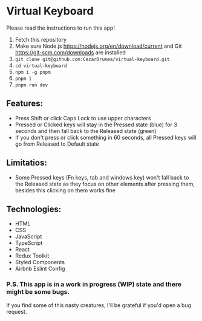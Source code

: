 # Virtual Keyboard

Please read the instructions to run this app!

1. Fetch this repository
2. Make sure Node.js https://nodejs.org/en/download/current and Git https://git-scm.com/downloads are installed
3. `git clone git@github.com:CezarDrumea/virtual-keyboard.git`
4. `cd virtual-keyboard`
5. `npm i -g pnpm`
6. `pnpm i`
7. `pnpm run dev`

## Features:
- Press Shift or click Caps Lock to use upper characters
- Pressed or Clicked keys will stay in the Pressed state (blue) for 3 seconds and then fall back to the Released state (green)
- If you don't press or click something in 60 seconds, all Pressed keys will go from Released to Default state

## Limitatios:
- Some Pressed keys (Fn keys, tab and windows key) won't fall back to the Released state as they focus on other elements after pressing them, besides this clicking on them works fine

## Technologies:
- HTML
- CSS
- JavaScript
- TypeScript
- React
- Redux Toolkit
- Styled Components
- Airbnb Eslint Config

### P.S. This app is in a work in progress (WIP) state and there might be some bugs. 
If you find some of this nasty creatures, I'll be grateful if you'd open a bug request.
